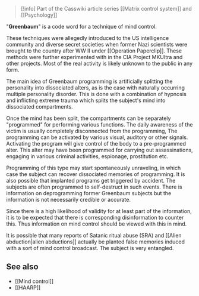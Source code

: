 
> [!info] Part of the Casswiki article series [[Matrix control system]] and [[Psychology]]

"**Greenbaum**" is a code word for a technique of mind control.

These techniques were allegedly introduced to the US intelligence community and diverse secret societies when former Nazi scientists were brought to the country after WW II under [[Operation Paperclip]]. These methods were further experimented with in the CIA Project MKUltra and other projects. Most of the real activity is likely unknown to the public in any form.

The main idea of Greenbaum programming is artificially splitting the personality into dissociated alters, as is the case with naturally occurring multiple personality disorder. This is done with a combination of hypnosis and inflicting extreme trauma which splits the subject's mind into dissociated compartments.

Once the mind has been split, the compartments can be separately "programmed" for performing various functions. The daily awareness of the victim is usually completely disconnected from the programming, The programming can be activated by various visual, auditory or other signals. Activating the program will give control of the body to a pre-programmed alter. This alter may have been programmed for carrying out assassinations, engaging in various criminal activities, espionage, prostitution etc.

Programming of this type may start spontaneously unraveling, in which case the subject can recover dissociated memories of programming. It is also possible that implanted programs get triggered by accident. The subjects are often programmed to self-destruct in such events. There is information on deprogramming former Greenbaum subjects but the information is not necessarily credible or accurate.

Since there is a high likelihood of validity for at least part of the information, it is to be expected that there is corresponding disinformation to counter this. Thus information on mind control should be viewed with this in mind.

It is possible that many reports of Satanic ritual abuse (SRA) and [[Alien abduction|alien abductions]] actually be planted false memories induced with a sort of mind control broadcast. The subject is very entangled.

See also
--------

*   [[Mind control]]
*   [[HAARP]]